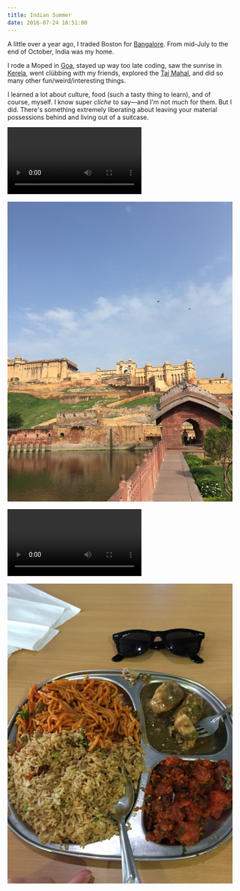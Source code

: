 ```yaml
---
title: Indian Summer
date: 2016-07-24 16:51:00
---
```


A little over a year ago, I traded Boston for [Bangalore](https://en.wikipedia.org/wiki/Bangalore). From mid-July to the end of October, India was my home.

I rode a Moped in [Goa](https://en.wikipedia.org/wiki/Goa), stayed up way too late coding, saw the sunrise in [Kerela](https://en.wikipedia.org/wiki/Kochi,_India), went clübbing with my friends, explored the [Taj Mahal](https://en.wikipedia.org/wiki/Taj_Mahal), and did so many other fun/weird/interesting things.

I learned a lot about culture, food (such a tasty thing to learn), and of course, myself. I know super *cliche* to say—and I'm not much for them. But I did. There's something extremely liberating about leaving your material possessions behind and living out of a suitcase.

<video controls>
  <source src="/blog/assets/2016/4/rain.m4v" type="video/mp4">
Your browser does not support the video tag.
</video>

![Amer Fort](/blog/assets/2016/4/fort.jpg)

<video controls>
  <source src="/blog/assets/2016/4/tuk.m4v" type="video/mp4">
Your browser does not support the video tag.
</video>

![Tasty food](/blog/assets/2016/4/food.jpg)